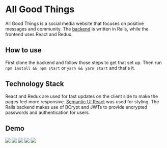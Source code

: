 # All Good Things

All Good Things is a social media website that focuses on positive messages and community. The [backend](https://github.com/jessemcready/all-good-things-backend) is written in Rails, while the frontend uses React and Redux.

## How to use

First clone the backend and follow those steps to get that set up. Then run `npm install && npm start` or `yarn && yarn start` and that's it.

## Technology Stack

React and Redux are used for fast updates on the client side to make the pages feel more responsive. [Semantic UI React](https://react.semantic-ui.com/) was used for styling. The Rails backend makes use of BCrypt and JWTs to provide encrypted passwords and authentication for users.

## Demo

![](http://www.giphy.com/gifs/4NcWYkUzCZuNl7geub)
![](http://www.giphy.com/gifs/7E8wISdJZCGQRQyM2y)
![](http://www.giphy.com/gifs/2eKkOplhlEr1PpnQ4g)
![](http://www.giphy.com/gifs/2yzGgTNUnm6lrIWx9W)
![](http://www.giphy.com/gifs/ulJpKQEkZeODa8h0QO)
